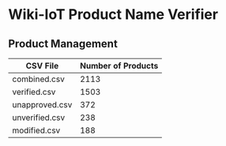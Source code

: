 # Wiki-IoT Product Name Verifier

## Product Management

<!-- TABLE_START -->
| CSV File       | Number of Products |
| -------------- | ------------------ |
| combined.csv   | 2113               |
| verified.csv   | 1503               |
| unapproved.csv | 372                |
| unverified.csv | 238                |
| modified.csv   | 188                |
<!-- TABLE_END -->
